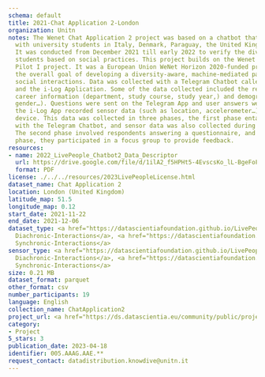 ```yaml
---
schema: default
title: 2021-Chat Application 2-London
organization: Unitn
notes: The Wenet Chat Application 2 project was based on a chatbot that interacted
  with university students in Italy, Denmark, Paraguay, the United Kingdom, and Mongolia.
  It was conducted from December 2021 till early 2022 to verify the diversity among
  students based on social practices. This project builds on the Wenet Chat Application
  Pilot I project. It was a European Union WeNet Horizon 2020-funded project with
  the overall goal of developing a diversity-aware, machine-mediated paradigm for
  social interactions. Data was collected with a Telegram Chatbot called Ask4help
  and the i-Log Application. Some of the data collected included the respondent’s
  career information (department, study course, study year,) and demographics (age,
  gender…). Questions were sent on the Telegram App and user answers were recorded,
  the i-Log App recorded sensor data (such as location, accelerometer…) from the user
  device. This data was collected in three phases, the first phase entailed interacting
  with the Telegram Chatbot, and sensor data was also collected during this phase.
  The second phase involved respondents answering a questionnaire, and in the third
  phase, they participated in a focus group to provide feedback.
resources:
- name: 2022_LivePeople_Chatbot2_Data_Descriptor
  url: https://drive.google.com/file/d/1ilA2_f5HPHt5-4EvscsKo_lL-BgeFoF9/view?usp=sharing
  format: PDF
license: ./../../resources/2023LivePeopleLicense.html
dataset_name: Chat Application 2
location: London (United Kingdom)
latitude_map: 51.5
longitude_map: 0.12
start_date: 2021-11-22
end_date: 2021-12-06
dataset_type: <a href="https://datascientiafoundation.github.io/LivePeople/datasets/2021-CH2-London-Diachronic-Interactions/">
  Diachronic-Interactions</a>, <a href="https://datascientiafoundation.github.io/LivePeople/datasets/2021-CH2-London-Synchronic-Interactions/">
  Synchronic-Interactions</a>
sensor_type: <a href="https://datascientiafoundation.github.io/LivePeople/datasets/2021-CH2-London-Diachronic-Interactions/">
  Diachronic-Interactions</a>, <a href="https://datascientiafoundation.github.io/LivePeople/datasets/2021-CH2-London-Synchronic-Interactions/">
  Synchronic-Interactions</a>
size: 0.21 MB
dataset_format: parquet
other_format: csv
number_participants: 19
language: English
collection_name: ChatApplication2
project_url: <a href="https://ds.datascientia.eu/community/public/projects/c4c01f4d-bc9a-42b7-8f8e-88b037a9e160">https://ds.datascientia.eu/community/public/projects/c4c01f4d-bc9a-42b7-8f8e-88b037a9e160</a>
category:
- Project
5_stars: 3
publication_date: 2023-04-18
identifier: 005.AAAG.AAE.**
request_contact: datadistribution.knowdive@unitn.it
---
```

 